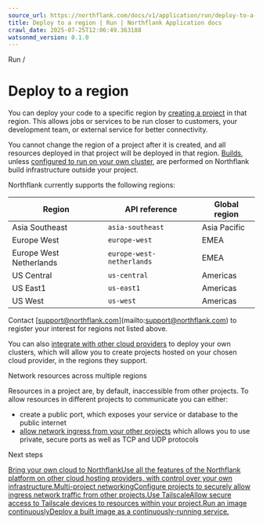 ```yaml
---
source_url: https://northflank.com/docs/v1/application/run/deploy-to-a-region
title: Deploy to a region | Run | Northflank Application docs
crawl_date: 2025-07-25T12:06:49.363188
watsonmd_version: 0.1.0
---
```


Run / 

# Deploy to a region

You can deploy your code to a specific region by [creating a project](../getting-started/create-a-project) in that region. This allows jobs or services to be run closer to customers, your development team, or external service for better connectivity.

You cannot change the region of a project after it is created, and all resources deployed in that project will be deployed in that region. [Builds](../build/build-your-code-on-northflank), unless [configured to run on your own cluster](../bring-your-own-cloud/configure-your-cluster#select-build-infrastructure), are performed on Northflank build infrastructure outside your project.

Northflank currently supports the following regions:

Region| API reference| Global region  
---|---|---  
Asia Southeast| `asia-southeast`| Asia Pacific  
Europe West| `europe-west`| EMEA  
Europe West Netherlands| `europe-west-netherlands`| EMEA  
US Central| `us-central`| Americas  
US East1| `us-east1`| Americas  
US West| `us-west`| Americas  
  
Contact [[support@northflank.com](mailto:support@northflank.com)](mailto:support@northflank.com) to register your interest for regions not listed above.

You can also [integrate with other cloud providers](../bring-your-own-cloud/use-other-cloud-providers-with-northflank) to deploy your own clusters, which will allow you to create projects hosted on your chosen cloud provider, in the regions they support.

Network resources across multiple regions

Resources in a project are, by default, inaccessible from other projects. To allow resources in different projects to communicate you can either:

  * create a public port, which exposes your service or database to the public internet
  * [allow network ingress from your other projects](../network/enable-multi-project-networking) which allows you to use private, secure ports as well as TCP and UDP protocols



Next steps

[Bring your own cloud to NorthflankUse all the features of the Northflank platform on other cloud hosting providers, with control over your own infrastructure.](/docs/v1/application/bring-your-own-cloud/use-other-cloud-providers-with-northflank)[Multi-project networkingConfigure projects to securely allow ingress network traffic from other projects.](/docs/v1/application/network/enable-multi-project-networking)[Use TailscaleAllow secure access to Tailscale devices to resources within your project.](/docs/v1/application/network/use-tailscale)[Run an image continuouslyDeploy a built image as a continuously-running service.](/docs/v1/application/run/run-an-image-continuously)